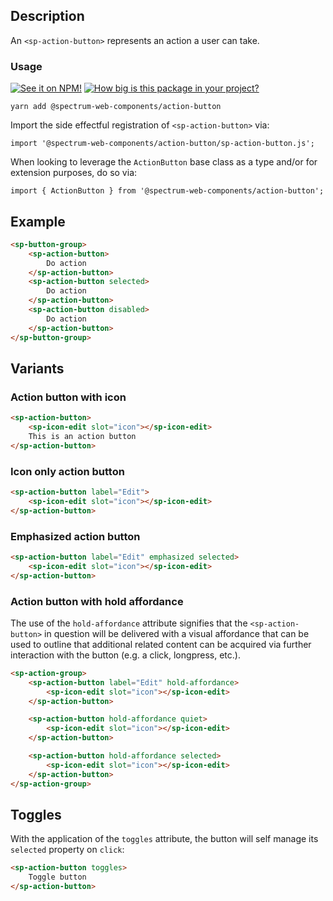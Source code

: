 ## Description

An `<sp-action-button>` represents an action a user can take.

### Usage

[![See it on NPM!](https://img.shields.io/npm/v/@spectrum-web-components/action-button?style=for-the-badge)](https://www.npmjs.com/package/@spectrum-web-components/action-button)
[![How big is this package in your project?](https://img.shields.io/bundlephobia/minzip/@spectrum-web-components/action-button?style=for-the-badge)](https://bundlephobia.com/result?p=@spectrum-web-components/action-button)

```
yarn add @spectrum-web-components/action-button
```

Import the side effectful registration of `<sp-action-button>` via:

```
import '@spectrum-web-components/action-button/sp-action-button.js';
```

When looking to leverage the `ActionButton` base class as a type and/or for extension purposes, do so via:

```
import { ActionButton } from '@spectrum-web-components/action-button';
```

## Example

```html demo
<sp-button-group>
    <sp-action-button>
        Do action
    </sp-action-button>
    <sp-action-button selected>
        Do action
    </sp-action-button>
    <sp-action-button disabled>
        Do action
    </sp-action-button>
</sp-button-group>
```

## Variants

### Action button with icon

```html demo
<sp-action-button>
    <sp-icon-edit slot="icon"></sp-icon-edit>
    This is an action button
</sp-action-button>
```

### Icon only action button

```html demo
<sp-action-button label="Edit">
    <sp-icon-edit slot="icon"></sp-icon-edit>
</sp-action-button>
```

### Emphasized action button

```html demo
<sp-action-button label="Edit" emphasized selected>
    <sp-icon-edit slot="icon"></sp-icon-edit>
</sp-action-button>
```

### Action button with hold affordance

The use of the `hold-affordance` attribute signifies that the `<sp-action-button>` in question will be delivered with a visual affordance that can be used to outline that additional related content can be acquired via further interaction with the button (e.g. a click, longpress, etc.).

```html demo
<sp-action-group>
    <sp-action-button label="Edit" hold-affordance>
        <sp-icon-edit slot="icon"></sp-icon-edit>
    </sp-action-button>

    <sp-action-button hold-affordance quiet>
        <sp-icon-edit slot="icon"></sp-icon-edit>
    </sp-action-button>

    <sp-action-button hold-affordance selected>
        <sp-icon-edit slot="icon"></sp-icon-edit>
    </sp-action-button>
</sp-action-group>
```

## Toggles

With the application of the `toggles` attribute, the button will self manage its `selected` property on `click`:

```html demo
<sp-action-button toggles>
    Toggle button
</sp-action-button>
```
